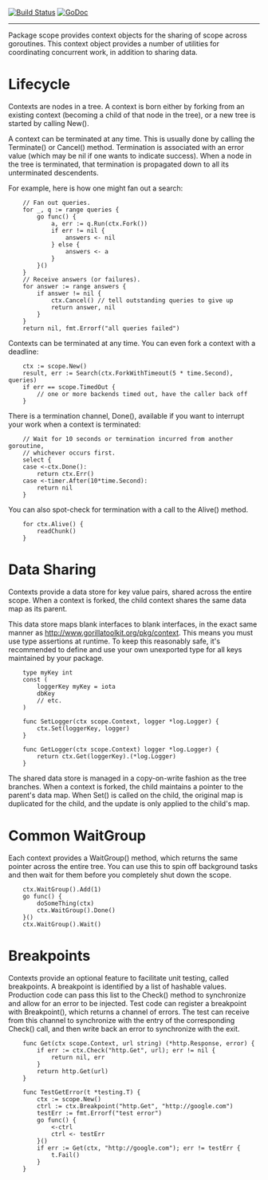 [![Build Status](https://travis-ci.org/euphoria-io/scope.png)](https://travis-ci.org/euphoria-io/scope)
[![GoDoc](https://godoc.org/euphoria.io/scope?status.svg)](http://godoc.org/euphoria.io/scope)

---

Package scope provides context objects for the sharing of scope across
goroutines. This context object provides a number of utilities for
coordinating concurrent work, in addition to sharing data.

# Lifecycle

Contexts are nodes in a tree. A context is born either by forking from
an existing context (becoming a child of that node in the tree), or a
new tree is started by calling New().

A context can be terminated at any time. This is usually done by calling
the Terminate() or Cancel() method. Termination is associated with an
error value (which may be nil if one wants to indicate success). When
a node in the tree is terminated, that termination is propagated down
to all its unterminated descendents.

For example, here is how one might fan out a search:

```
	// Fan out queries.
	for _, q := range queries {
		go func() {
			a, err := q.Run(ctx.Fork())
			if err != nil {
				answers <- nil
			} else {
				answers <- a
			}
		}()
	}
	// Receive answers (or failures).
	for answer := range answers {
		if answer != nil {
			ctx.Cancel() // tell outstanding queries to give up
			return answer, nil
		}
	}
	return nil, fmt.Errorf("all queries failed")
```

Contexts can be terminated at any time. You can even fork a context
with a deadline:

```
	ctx := scope.New()
	result, err := Search(ctx.ForkWithTimeout(5 * time.Second), queries)
	if err == scope.TimedOut {
		// one or more backends timed out, have the caller back off
	}
```

There is a termination channel, Done(), available if you want to interrupt
your work when a context is terminated:

```
	// Wait for 10 seconds or termination incurred from another goroutine,
	// whichever occurs first.
	select {
	case <-ctx.Done():
		return ctx.Err()
	case <-timer.After(10*time.Second):
		return nil
	}
```

You can also spot-check for termination with a call to the Alive() method.

```
	for ctx.Alive() {
		readChunk()
	}
```

# Data Sharing

Contexts provide a data store for key value pairs, shared across the entire
scope. When a context is forked, the child context shares the same data map
as its parent.

This data store maps blank interfaces to blank interfaces, in the exact
same manner as http://www.gorillatoolkit.org/pkg/context. This means you
must use type assertions at runtime. To keep this reasonably safe, it's
recommended to define and use your own unexported type for all keys maintained
by your package.

```
	type myKey int
	const (
		loggerKey myKey = iota
		dbKey
		// etc.
	)

	func SetLogger(ctx scope.Context, logger *log.Logger) {
		ctx.Set(loggerKey, logger)
	}

	func GetLogger(ctx scope.Context) logger *log.Logger) {
		return ctx.Get(loggerKey).(*log.Logger)
	}
```

The shared data store is managed in a copy-on-write fashion as the tree
branches. When a context is forked, the child maintains a pointer to the
parent's data map. When Set() is called on the child, the original map
is duplicated for the child, and the update is only applied to the child's
map.

# Common WaitGroup

Each context provides a WaitGroup() method, which returns the same pointer
across the entire tree. You can use this to spin off background tasks and
then wait for them before you completely shut down the scope.

```
	ctx.WaitGroup().Add(1)
	go func() {
		doSomeThing(ctx)
		ctx.WaitGroup().Done()
	}()
	ctx.WaitGroup().Wait()
```

# Breakpoints

Contexts provide an optional feature to facilitate unit testing, called
breakpoints. A breakpoint is identified by a list of hashable values.
Production code can pass this list to the Check() method to synchronize
and allow for an error to be injected. Test code can register a breakpoint
with Breakpoint(), which returns a channel of errors. The test can
receive from this channel to synchronize with the entry of the corresponding
Check() call, and then write back an error to synchronize with the exit.

```
	func Get(ctx scope.Context, url string) (*http.Response, error) {
		if err := ctx.Check("http.Get", url); err != nil {
			return nil, err
		}
		return http.Get(url)
	}

	func TestGetError(t *testing.T) {
		ctx := scope.New()
		ctrl := ctx.Breakpoint("http.Get", "http://google.com")
		testErr := fmt.Errorf("test error")
		go func() {
			<-ctrl
			ctrl <- testErr
		}()
		if err := Get(ctx, "http://google.com"); err != testErr {
			t.Fail()
		}
	}
```
